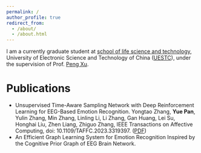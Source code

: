 ```yaml
---
permalink: /
author_profile: true
redirect_from: 
  - /about/
  - /about.html
---
```


I am a currently graduate student at [school of life science and technology](https://www.life.uestc.edu.cn/), University of Electronic Science and Technology of China ([UESTC](https://www.uestc.edu.cn/)), under the supervision of Prof. [Peng Xu](https://www.life.uestc.edu.cn/sznr2.jsp?urltype=news.NewsContentUrl&wbtreeid=1221&wbnewsid=3559).

# **Publications**
- Unsupervised Time-Aware Sampling Network with Deep Reinforcement Learning for EEG-Based Emotion Recognition. Yongtao Zhang, **Yue Pan**, Yulin Zhang, Min Zhang, Linling Li, Li Zhang, Gan Huang, Lei Su, Honghai Liu, Zhen Liang, Zhiguo Zhang, IEEE Transactions on Affective Computing, doi: 10.1109/TAFFC.2023.3319397. ([PDF](https://ieeexplore.ieee.org/stamp/stamp.jsp?tp=&arnumber=10264207))
- An Efficient Graph Learning System for Emotion Recognition Inspired by the Cognitive Prior Graph of EEG Brain Network.
